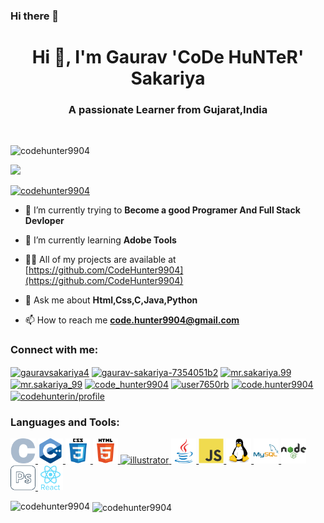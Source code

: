 ### Hi there 👋

<h1 align="center">Hi 👋, I'm Gaurav 'CoDe HuNTeR' Sakariya</h1>
<h3 align="center">A passionate Learner from Gujarat,India</h3><br>

<p align="left"> <img src="https://komarev.com/ghpvc/?username=codehunter9904&label=Profile%20views&color=0e75b6&style=flat" alt="codehunter9904" /></p>
<img src="https://media-exp1.licdn.com/dms/image/C4D16AQG8gpqSMBrjRA/profile-displaybackgroundimage-shrink_350_1400/0/1618742952427?e=1624492800&v=beta&t=QJ9KUoGkwho-ol6TqSsKnn3WcLQgh19peC_101zdDOE" />
<p align="left"> <a href="https://github.com/ryo-ma/github-profile-trophy"><img src="https://github-profile-trophy.vercel.app/?username=codehunter9904" alt="codehunter9904" /></a> </p>

- 🔭 I’m currently trying to **Become a good Programer And Full Stack Devloper**

- 🌱 I’m currently learning **Adobe Tools**

- 👨‍💻 All of my projects are available at [https://github.com/CodeHunter9904](https://github.com/CodeHunter9904)

- 💬 Ask me about **Html,Css,C,Java,Python**

- 📫 How to reach me **code.hunter9904@gmail.com**

<h3 align="left">Connect with me:</h3>
<p align="left">
<a href="https://twitter.com/gauravsakariya4" target="blank"><img align="center" src="https://cdn.jsdelivr.net/npm/simple-icons@3.0.1/icons/twitter.svg" alt="gauravsakariya4" height="30" width="40" /></a>
<a href="https://linkedin.com/in/gaurav-sakariya-7354051b2" target="blank"><img align="center" src="https://cdn.jsdelivr.net/npm/simple-icons@3.0.1/icons/linkedin.svg" alt="gaurav-sakariya-7354051b2" height="30" width="40" /></a>
<a href="https://fb.com/mr.sakariya.99" target="blank"><img align="center" src="https://cdn.jsdelivr.net/npm/simple-icons@3.0.1/icons/facebook.svg" alt="mr.sakariya.99" height="30" width="40" /></a>
<a href="https://instagram.com/mr.sakariya_99" target="blank"><img align="center" src="https://cdn.jsdelivr.net/npm/simple-icons@3.0.1/icons/instagram.svg" alt="mr.sakariya_99" height="30" width="40" /></a>
<a href="https://www.hackerrank.com/code_hunter9904" target="blank"><img align="center" src="https://cdn.jsdelivr.net/npm/simple-icons@3.0.1/icons/hackerrank.svg" alt="code_hunter9904" height="30" width="40" /></a>
<a href="https://www.leetcode.com/user7650rb" target="blank"><img align="center" src="https://cdn.jsdelivr.net/npm/simple-icons@3.0.1/icons/leetcode.svg" alt="user7650rb" height="30" width="40" /></a>
<a href=https://www.hackerearth.com/@code.hunter9904" target="blank"><img align="center" src="https://cdn.jsdelivr.net/npm/simple-icons@3.0.1/icons/hackerearth.svg" alt="code.hunter9904" height="30" width="40" /></a>
<a href="https://auth.geeksforgeeks.org/user/codehunterin/profile" target="blank"><img align="center" src="https://cdn.jsdelivr.net/npm/simple-icons@3.0.1/icons/geeksforgeeks.svg" alt="codehunterin/profile" height="30" width="40" /></a>
</p>

<h3 align="left">Languages and Tools:</h3>
<p align="left"> <a href="https://www.cprogramming.com/" target="_blank"> <img src="https://raw.githubusercontent.com/devicons/devicon/master/icons/c/c-original.svg" alt="c" width="40" height="40"/> </a> <a href="https://www.w3schools.com/cpp/" target="_blank"> <img src="https://raw.githubusercontent.com/devicons/devicon/master/icons/cplusplus/cplusplus-original.svg" alt="cplusplus" width="40" height="40"/> </a> <a href="https://www.w3schools.com/css/" target="_blank"> <img src="https://raw.githubusercontent.com/devicons/devicon/master/icons/css3/css3-original-wordmark.svg" alt="css3" width="40" height="40"/> </a> <a href="https://www.w3.org/html/" target="_blank"> <img src="https://raw.githubusercontent.com/devicons/devicon/master/icons/html5/html5-original-wordmark.svg" alt="html5" width="40" height="40"/> </a> <a href="https://www.adobe.com/in/products/illustrator.html" target="_blank"> <img src="https://www.vectorlogo.zone/logos/adobe_illustrator/adobe_illustrator-icon.svg" alt="illustrator" width="40" height="40"/> </a> <a href="https://www.java.com" target="_blank"> <img src="https://raw.githubusercontent.com/devicons/devicon/master/icons/java/java-original.svg" alt="java" width="40" height="40"/> </a> <a href="https://developer.mozilla.org/en-US/docs/Web/JavaScript" target="_blank"> <img src="https://raw.githubusercontent.com/devicons/devicon/master/icons/javascript/javascript-original.svg" alt="javascript" width="40" height="40"/> </a> <a href="https://www.linux.org/" target="_blank"> <img src="https://raw.githubusercontent.com/devicons/devicon/master/icons/linux/linux-original.svg" alt="linux" width="40" height="40"/> </a> <a href="https://www.mysql.com/" target="_blank"> <img src="https://raw.githubusercontent.com/devicons/devicon/master/icons/mysql/mysql-original-wordmark.svg" alt="mysql" width="40" height="40"/> </a> <a href="https://nodejs.org" target="_blank"> <img src="https://raw.githubusercontent.com/devicons/devicon/master/icons/nodejs/nodejs-original-wordmark.svg" alt="nodejs" width="40" height="40"/> </a> <a href="https://www.photoshop.com/en" target="_blank"> <img src="https://raw.githubusercontent.com/devicons/devicon/master/icons/photoshop/photoshop-line.svg" alt="photoshop" width="40" height="40"/> </a> <a href="https://reactjs.org/" target="_blank"> <img src="https://raw.githubusercontent.com/devicons/devicon/master/icons/react/react-original-wordmark.svg" alt="react" width="40" height="40"/> </a> </p>

<p><img align="left" src="https://github-readme-stats.vercel.app/api/top-langs?username=codehunter9904&show_icons=true&locale=en&layout=compact" alt="codehunter9904" /></p>

<p>&nbsp;<img align="center" src="https://github-readme-stats.vercel.app/api?username=codehunter9904&show_icons=true&locale=en" alt="codehunter9904" /></p>

